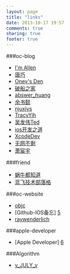 ```yaml
---
layout: page
title: "links"
date: 2013-10-17 19:57
comments: true
sharing: true
footer: true
---
```

###oc-blog
* [I'm Allen][1]
* [唐巧][2]
* [Onev's Den][3]
* [破船之家](http://beyondvincent.com)
* [abswer_huang](http://answerhuang.duapp.com)
* [余书懿](http://blog.csdn.net/ysy441088327)
* [njuxjys](http://xiaojiayi.com/blog/categories/ios/)
* [TracyYih](http://esoftmobile.com/archives/)
* [吴发伟Ted](http://wufawei.com/)
* [ios开发之道](http://ioszhidao.tumblr.com/archive)
* [XcodeDev](http://blog.xcodev.com/blog/archives/)
* [无网不剩](http://blog.leezhong.com)
* [萧宸宇](http://iiiyu.com/categories/iOS/)

###friend
* [蜗牛都知道](http://binary.duapp.com)
* [蓝飞技术部落格](http://www.clanfei.com)

###oc-website
* [objc][4]
* [Github-IOS备忘] [5]
* [raywenderlich](http://www.raywenderlich.com)

###apple-developer
* [Apple Developer] [6]


###Algorithm
* [v_JULY_v](http://blog.csdn.net/v_JULY_v)


[1]: http://www.imallen.com "I'm Allen"
[2]: http://blog.devtang.com "唐巧"
[3]: http://www.onevcat.com "Onevcat"
[4]: http://www.objc.io "objc"
[5]: http://github.ibireme.com/github/list/ios/ "github-ios"
[6]: https://developer.apple.com/account/ios/certificate/certificateCreate.action "appleDeveloper"